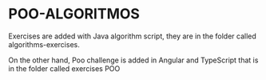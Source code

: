 # POO-ALGORITMOS


Exercises are added with Java algorithm script, they are in the folder called algorithms-exercises.

On the other hand, Poo challenge is added in Angular and TypeScript that is in the folder called exercises POO
